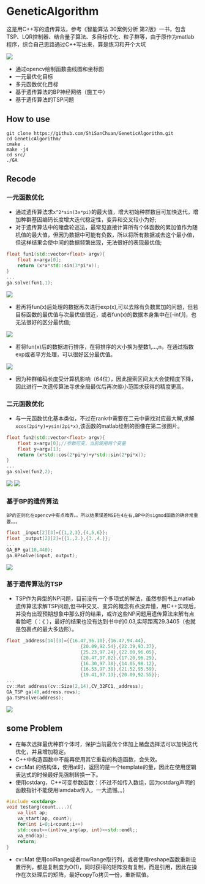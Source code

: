 # GeneticAlgorithm
这是用C++写的遗传算法，参考《智能算法 30案例分析 第2版》一书，包含TSP、LQR控制器、结合量子算法、多目标优化、粒子群等，由于原作为matlab程序，综合自己思路通过C++写出来，算是练习和开个大坑

<img src="demo_picture/think.png">

- 通过opencv绘制函数曲线图和坐标图
- 一元最优化目标
- 多元函数优化目标
- 基于遗传算法的BP神经网络（施工中）
- 基于遗传算法的TSP问题

## How to use
```
git clone https://github.com/ShiSanChuan/GeneticAlgorithm.git
cd GeneticAlgorithm/
cmake .
make -j4
cd src/
./GA
```

## Recode
### 一元函数优化
- 通过遗传算法求`x^2*sin(3x*pi)`的最大值，增大初始种群数目可加快迭代，增加种群基因编码长度增大迭代稳定性，变异和交叉较小为好;
- 对于遗传算法中的赌盘轮巡法，最常见直接计算所有个体函数的累加值作为随机值的最大值，但因为数据中可能有负数，所以将所有数据减去这个最小值，但这样结果会使中间的数据频繁出现，无法很好的表现最优值;
```cpp
float fun1(std::vector<float> argv){
	float x=argv[0];
	return (x*x*std::sin(3*pi*x));
}
...
ga.solve(fun1,1);
```


<img src="demo_picture/demo1_1.png">

- 若再将fun(x)后处理的数据再次进行exp(x),可以去除有负数累加的问题，但若目标函数的最优值与次最优值很近，或者fun(x)的数据本身集中在[-inf,1]，也无法很好的区分最优值;

<img src="demo_picture/demo1_2.png">

- 若将fun(x)后的数据进行排序，在将排序的大小换为整数1,...,n，在通过指数exp或者平方处理，可以很好区分最优值。

<img src="demo_picture/demo1_3.png">

- 因为种群编码长度受计算机影响（64位），因此搜索区间太大会使精度下降，因此进行一次遗传算法寻求全局最优后再次缩小范围求获得的精度更高。

### 二元函数优化
- 与一元函数优化基本类似，不过在rank中需要在二元中需找对应最大解,求解`xcos(2pi*y)+ysin(2pi*x)`,该函数的matlab绘制的图像在第二张图片。
```cpp
float fun2(std::vector<float> argv){
	float x=argv[0];//参数可变，当前使用两个变量
	float y=argv[1];
	return (x*std::cos(2*pi*y)+y*std::sin(2*pi*x));
}
...
ga.solve(fun2,2);
```

<img src="demo_picture/demo2_1.png">
<img src="demo_picture/demo2_2.png">

### 基于BP的遗传算法
	BP的正则化在opencv中有点难弄。。所以结果误差MSE在4左右,BP中的sigmod函数的确非常重要。。。
```cpp
float _input[2][3]={{1,2,3},{4,5,6}};
float _output[2][2]={{1.,2.},{3.,4.}};
...
GA_BP ga(10,440);
ga.BPsolve(input, output);
```

<img src="demo_picture/demo3_1.png">

### 基于遗传算法的TSP
- TSP作为典型的NP问题，目前没有一个多项式的解法，虽然参照书上matlab遗传算法求解TSP问题,但书中交叉、变异的概念有点没弄懂，用C++实现后，并没有出现预期想象中那么好的结果，或许这些NP问题用遗传算法来解有点看脸吧（：《 ），最好的结果也没有达到书中的0.03,实际距离29.3405（也就是包裹点的最大多边形）。

```cpp
float _address[14][3]={{16.47,96.10},{16.47,94.44},
						   {20.09,92.54},{22.39,93.37},
						   {25.23,97.24},{22.00,96.05},
						   {20.47,97.02},{17.20,96.29},
						   {16.30,97.38},{14.05,98.12},
						   {16.53,97.38},{21.52,95.59},
						   {19.41,97.13},{20.09,92.55}};
...
cv::Mat address(cv::Size(2,14),CV_32FC1,_address);
GA_TSP ga(40,address.rows);
ga.TSPsolve(address);
```
<img src="demo_picture/demo4_1.png">

## some Problem
- 在每次选择最优种群个体时，保护当前最优个体加上赌盘选择法可以加快迭代优化，并且增加稳定。
- C++中构造函数中不能再使用其它重载的构造函数，会失效。
- cv::Mat 的结构体，使用at时，返回的是一个template的量，因此在使用逻辑表达式的时候最好先强制转换一下。
- 使用cstdarg，C++可变参数函数：(不过不如传入数组，因为cstdarg声明的函数指针不能使用lamdaba传入，一大遗憾。。)

```cpp
#include <cstdarg>
void testarg(count,...){
	va_list ap;
	va_start(ap, count);
	for(int i=0;i<count;i++)
	std::cout<<(int)va_arg(ap, int)<<std::endl;;
	va_end(ap);
	return;
}
```
- cv::Mat 使用colRange或者rowRange取行列，或者使用reshape函数重新设置行列，都是复制度为O(1)，同时获得的矩阵没有复制，而是引用，因此在操作在次处理后的矩阵，最好copyTo拷贝一份，重新赋值。